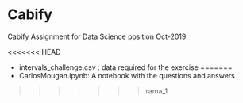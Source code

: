 # Cabify
Cabify Assignment for Data Science position Oct-2019

<<<<<<< HEAD
- intervals_challenge.csv : data required for the exercise
=======
 - CarlosMougan.ipynb: A notebook with the questions and answers

>>>>>>> rama_1
